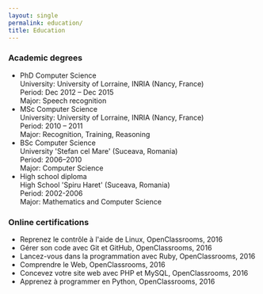 ```yaml
---
layout: single
permalink: education/
title: Education
---
```


### Academic degrees
- PhD Computer Science  
  University: University of Lorraine, INRIA (Nancy, France)  
  Period: Dec 2012 – Dec 2015  
  Major: Speech recognition
- MSc Computer Science  
  University: University of Lorraine, INRIA (Nancy, France)  
  Period: 2010 – 2011  
  Major: Recognition, Training, Reasoning  
- BSc Computer Science  
  University 'Stefan cel Mare' (Suceava, Romania)  
  Period: 2006–2010  
  Major: Computer Science
- High school diploma  
  High School 'Spiru Haret' (Suceava, Romania)  
  Period: 2002-2006  
  Major: Mathematics and Computer Science

### Online certifications
- Reprenez le contrôle à l'aide de Linux, OpenClassrooms, 2016  
- Gérer son code avec Git et GitHub, OpenClassrooms, 2016
- Lancez-vous dans la programmation avec Ruby, OpenClassrooms, 2016
- Comprendre le Web, OpenClassrooms, 2016
- Concevez votre site web avec PHP et MySQL, OpenClassrooms, 2016
- Apprenez à programmer en Python, OpenClassrooms, 2016
